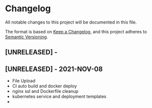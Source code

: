 # Changelog
All notable changes to this project will be documented in this file.

The format is based on [Keep a Changelog](https://keepachangelog.com/en/1.0.0/),
and this project adheres to [Semantic Versioning](https://semver.org/spec/v2.0.0.html).

## [UNRELEASED] -

## [UNRELEASED] - 2021-NOV-08
 - File Upload
 - CI auto build and docker deploy
 - nginx ssl and Dockerfile cleanup
 - kubernetes service and deployment templates
 - 
